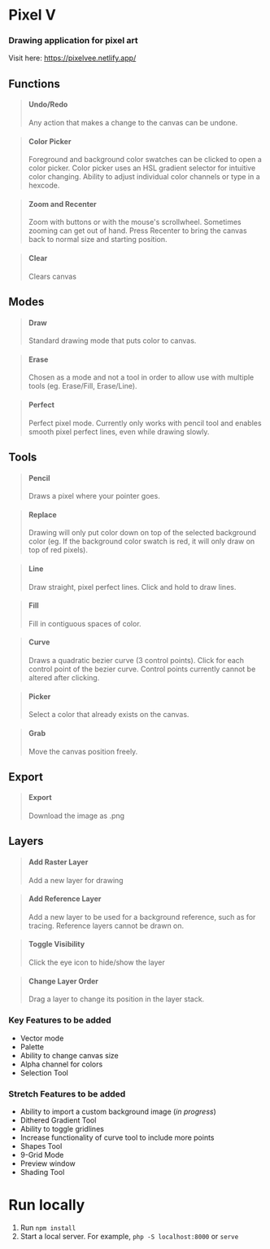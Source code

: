 # Pixel V

### Drawing application for pixel art

Visit here: https://pixelvee.netlify.app/

## Functions

> #### Undo/Redo
>
> Any action that makes a change to the canvas can be undone.

> #### Color Picker
>
> Foreground and background color swatches can be clicked to open a color picker.
> Color picker uses an HSL gradient selector for intuitive color changing.
> Ability to adjust individual color channels or type in a hexcode.

> #### Zoom and Recenter
>
> Zoom with buttons or with the mouse's scrollwheel.
> Sometimes zooming can get out of hand. Press Recenter to bring the canvas back to normal size and starting position.

> #### Clear
>
> Clears canvas

## Modes

> #### Draw
>
> Standard drawing mode that puts color to canvas.

> #### Erase
>
> Chosen as a mode and not a tool in order to allow use with multiple tools (eg. Erase/Fill, Erase/Line).

> #### Perfect
>
> Perfect pixel mode. Currently only works with pencil tool and enables smooth pixel perfect lines, even while drawing slowly.

## Tools

> #### Pencil
>
> Draws a pixel where your pointer goes.

> #### Replace
>
> Drawing will only put color down on top of the selected background color (eg. If the background color swatch is red, it will only draw on top of red pixels).

> #### Line
>
> Draw straight, pixel perfect lines. Click and hold to draw lines.

> #### Fill
>
> Fill in contiguous spaces of color.

> #### Curve
>
> Draws a quadratic bezier curve (3 control points). Click for each control point of the bezier curve. Control points currently cannot be altered after clicking.

> #### Picker
>
> Select a color that already exists on the canvas.

> #### Grab
>
> Move the canvas position freely.

## Export

> #### Export
>
> Download the image as .png

## Layers

> #### Add Raster Layer
>
> Add a new layer for drawing

> #### Add Reference Layer
>
> Add a new layer to be used for a background reference, such as for tracing. Reference layers cannot be drawn on.

> #### Toggle Visibility
>
> Click the eye icon to hide/show the layer

> #### Change Layer Order
>
> Drag a layer to change its position in the layer stack.

### Key Features to be added

- Vector mode
- Palette
- Ability to change canvas size
- Alpha channel for colors
- Selection Tool

### Stretch Features to be added

- Ability to import a custom background image (_in progress_)
- Dithered Gradient Tool
- Ability to toggle gridlines
- Increase functionality of curve tool to include more points
- Shapes Tool
- 9-Grid Mode
- Preview window
- Shading Tool

# Run locally
1. Run `npm install`
2. Start a local server. For example, `php -S localhost:8000` or `serve`
